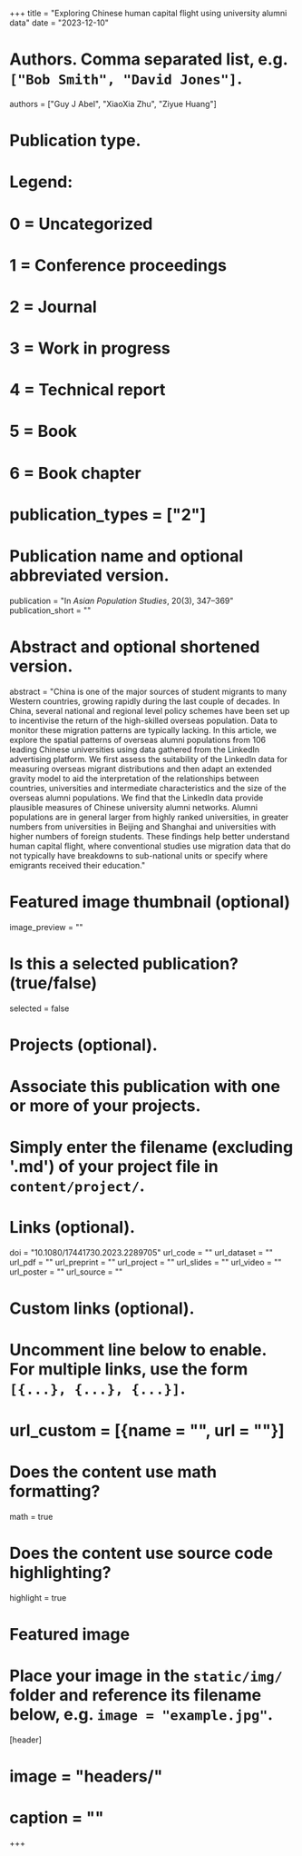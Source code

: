 +++
title = "Exploring Chinese human capital flight using university alumni data"
date = "2023-12-10"

# Authors. Comma separated list, e.g. `["Bob Smith", "David Jones"]`.
authors = ["Guy J Abel", "XiaoXia Zhu", "Ziyue Huang"]

# Publication type.
# Legend:
# 0 = Uncategorized
# 1 = Conference proceedings
# 2 = Journal
# 3 = Work in progress
# 4 = Technical report
# 5 = Book
# 6 = Book chapter
# publication_types = ["2"]

# Publication name and optional abbreviated version.
publication = "In *Asian Population Studies*, 20(3), 347–369"
publication_short = ""

# Abstract and optional shortened version.
abstract = "China is one of the major sources of student migrants to many Western countries, growing rapidly during the last couple of decades. In China, several national and regional level policy schemes have been set up to incentivise the return of the high-skilled overseas population. Data to monitor these migration patterns are typically lacking. In this article, we explore the spatial patterns of overseas alumni populations from 106 leading Chinese universities using data gathered from the LinkedIn advertising platform. We first assess the suitability of the LinkedIn data for measuring overseas migrant distributions and then adapt an extended gravity model to aid the interpretation of the relationships between countries, universities and intermediate characteristics and the size of the overseas alumni populations. We find that the LinkedIn data provide plausible measures of Chinese university alumni networks. Alumni populations are in general larger from highly ranked universities, in greater numbers from universities in Beijing and Shanghai and universities with higher numbers of foreign students. These findings help better understand human capital flight, where conventional studies use migration data that do not typically have breakdowns to sub-national units or specify where emigrants received their education."

# Featured image thumbnail (optional)
image_preview = ""

# Is this a selected publication? (true/false)
selected = false

# Projects (optional).
#   Associate this publication with one or more of your projects.
#   Simply enter the filename (excluding '.md') of your project file in `content/project/`.


# Links (optional).
doi = "10.1080/17441730.2023.2289705" 
url_code = ""
url_dataset = ""
url_pdf = ""
url_preprint = ""
url_project = ""
url_slides = ""
url_video = ""
url_poster = ""
url_source = ""

# Custom links (optional).
#   Uncomment line below to enable. For multiple links, use the form `[{...}, {...}, {...}]`.
# url_custom = [{name = "", url = ""}]

# Does the content use math formatting?
math = true

# Does the content use source code highlighting?
highlight = true

# Featured image
# Place your image in the `static/img/` folder and reference its filename below, e.g. `image = "example.jpg"`.
[header]
# image = "headers/"
# caption = ""

+++


<div style="display:inline-block; vertical-align:top">
   <div data-doi="10.1080/17441730.2023.2289705" data-badge-type='medium-donut' class='altmetric-embed' data-hide-no-mentions="true" data-badge-popover='right' ></div>
  </div>
<div style="display: inline-block">
   <div data-doi="10.1080/17441730.2023.2289705" class="__dimensions_badge_embed__" data-hide-zero-citations="true"></div>
</div>
